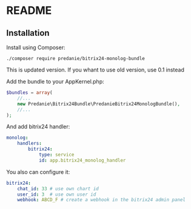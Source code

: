 README
======

Installation
------------

Install using Composer:

```
./composer require predanie/bitrix24-monolog-bundle
```

This is updated version. If you whant to use old version, use 0.1 instead

Add the bundle to your AppKernel.php:

``` php
$bundles = array(
    //...
    new Predanie\Bitrix24Bundle\PredanieBitrix24MonologBundle(),
    //...
);
```

And add bitrix24 handler:
``` yml
monolog:
    handlers:
        bitrix24:
            type: service
            id: app.bitrix24_monolog_handler
```

You also can configure it:
``` yml
bitrix24:
    chat_id: 33 # use own chart id
    user_id: 3  # use own user id
    webhook: ABCD_F # create a webhook in the bitrix24 admin panel
```
